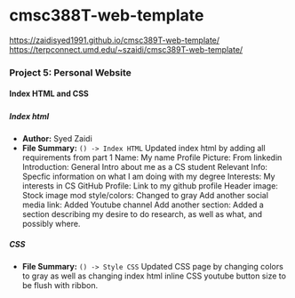 # cmsc388T-web-template
https://zaidisyed1991.github.io/cmsc389T-web-template/ 
https://terpconnect.umd.edu/~szaidi/cmsc389T-web-template/
### Project 5: Personal Website
#### Index HTML and CSS
#####

##### Index html
- **Author:** Syed Zaidi
- **File Summary:** `() -> Index HTML`
Updated index html by adding all requirements from part 1 
Name: My name 
Profile Picture: From linkedin
Introduction: General Intro about me as a CS student
Relevant Info: Specfic information on what I am doing with my degree
Interests: My interests in CS
GitHub Profile: Link to my github profile
Header image: Stock image
mod style/colors: Changed to gray
Add another social media link: Added Youtube channel
Add another section: Added a section describing my desire to do research, as well as what, and possibly where.
##### CSS
- **File Summary:** `() -> Style CSS`
Updated CSS page by changing colors to gray as well as changing index html inline CSS youtube button size to be flush with ribbon.

